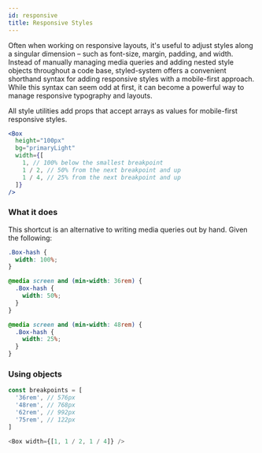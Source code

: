 ```yaml
---
id: responsive
title: Responsive Styles
---
```


Often when working on responsive layouts, it's useful to adjust styles along a singular dimension – such as font-size, margin, padding, and width. Instead of manually managing media queries and adding nested style objects throughout a code base, styled-system offers a convenient shorthand syntax for adding responsive styles with a mobile-first approach. While this syntax can seem odd at first, it can become a powerful way to manage responsive typography and layouts.

All style utilities add props that accept arrays as values for mobile-first responsive styles.

```jsx live
<Box
  height="100px"
  bg="primaryLight"
  width={[
    1, // 100% below the smallest breakpoint
    1 / 2, // 50% from the next breakpoint and up
    1 / 4, // 25% from the next breakpoint and up
  ]}
/>
```

### What it does

This shortcut is an alternative to writing media queries out by hand. Given the following:

```css
.Box-hash {
  width: 100%;
}

@media screen and (min-width: 36rem) {
  .Box-hash {
    width: 50%;
  }
}

@media screen and (min-width: 48rem) {
  .Box-hash {
    width: 25%;
  }
}
```

### Using objects

```js
const breakpoints = [
  '36rem', // 576px
  '48rem', // 768px
  '62rem', // 992px
  '75rem', // 122px
]

<Box width={[1, 1 / 2, 1 / 4]} />
```
